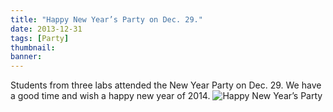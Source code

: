 ```yaml
---
title: "Happy New Year’s Party on Dec. 29."
date: 2013-12-31
tags: [Party]
thumbnail:
banner: 
---
```

Students from three labs attended the New Year Party on Dec. 29.
We have a good time and wish a happy new year of 2014.
![Happy New Year’s Party](/2013/12/31/New-Year-Party/pic.jpg)